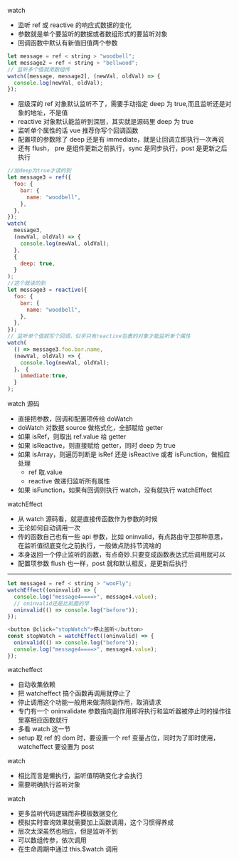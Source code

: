 watch

- 监听 ref 或 reactive 的响应式数据的变化
- 参数就是单个要监听的数据或者数组形式的要监听对象
- 回调函数中默认有新值旧值两个参数

```javascript
let message = ref < string > "woodbell";
let message2 = ref < string > "bellwood";
// 监听多个值就用数组传
watch([message, message2], (newVal, oldVal) => {
  console.log(newVal, oldVal);
});
```

- 层级深的 ref 对象默认监听不了，需要手动指定 deep 为 true,而且监听还是对象的地址，不是值
- reactive 对象默认能监听到深层，其实就是源码里 deep 为 true
- 监听单个属性的话 vue 推荐你写个回调函数
- 配置项的参数除了 deep 还是有 immediate，就是让回调立即执行一次再说
- 还有 flush， pre 是组件更新之前执行，sync 是同步执行，post 是更新之后执行

```javascript
//加deep为true才读的到
let message3 = ref({
  foo: {
    bar: {
      name: "woodbell",
    },
  },
});
watch(
  message3,
  (newVal, oldVal) => {
    console.log(newVal, oldVal);
  },
  {
    deep: true,
  }
);
//这个就读的到
let message3 = reactive({
  foo: {
    bar: {
      name: "woodbell",
    },
  },
});
// 监听单个值就写个回调，似乎只有reactive包裹的对象才能监听单个属性
watch(
  () => message3.foo.bar.name,
  (newVal, oldVal) => {
    console.log(newVal, oldVal);
  }， {
    immediate:true,
  }
);
```

watch 源码

- 直接把参数，回调和配置项传给 doWatch
- doWatch 对数据 source 做格式化，全部赋给 getter
- 如果 isRef，则取出 ref.value 给 getter
- 如果 isReactive，则直接赋给 getter，同时 deep 为 true
- 如果 isArray，则遍历判断是 isRef 还是 isReactive 或者 isFunction，做相应处理
  - ref 取.value
  - reactive 做递归监听所有属性
- 如果 isFunction，如果有回调则执行 watch，没有就执行 watchEffect

watchEffect

- 从 watch 源码看，就是直接传函数作为参数的时候
- 无论如何自动调用一次
- 传的函数自己也有一些 api 参数，比如 oninvalid，有点路由守卫那种意思，在监听值彻底变化之前执行，一般做点防抖节流啥的
- 本身返回一个停止监听的函数，有点奇妙.只要变成函数表达式后调用就可以
- 配置项参数 flush 也一样，post 就和默认相反，是更新后执行

---

```javascript
let message4 = ref < string > "wooFly";
watchEffect((oninvalid) => {
  console.log("message4====>", message4.value);
  // oninvalid还是比前面的早
  oninvalid(() => console.log("before"));
});
```

```javascript
<button @click="stopWatch">停止监听</button>
const stopWatch = watchEffect((oninvalid) => {
  oninvalid(() => console.log("before"));
  console.log("message4====>", message4.value);
});
```

watcheffect

- 自动收集依赖
- 把 watcheffect 搞个函数再调用就停止了
- 停止调用这个功能一般用来做清除副作用，取消请求
- 专门有一个 oninvalidate 参数指向副作用即将执行和监听器被停止时的操作往里塞相应函数就行
- 多看 watch 这一节
- setup 取 ref 的 dom 时，要设置一个 ref 变量占位，同时为了即时使用，watcheffect 要设置为 post

watch

- 相比而言是懒执行，监听值明确变化才会执行
- 需要明确执行监听对象

watch

- 更多监听代码逻辑而非模板数据变化
- 模拟实时查询效果就需要加上函数调用，这个习惯得养成
- 层次太深虽然也相应，但是监听不到
- 可以数组传参，依次调用
- 在生命周期中通过 this.$watch 调用

